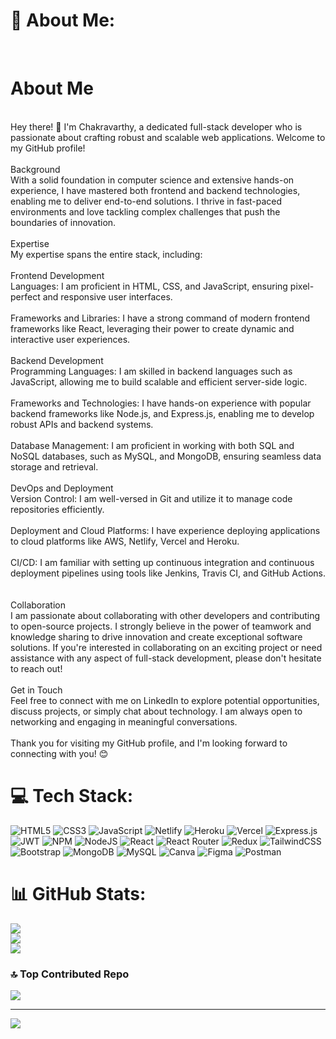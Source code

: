 # 💫 About Me:
<br><h1>About Me</h1><br>Hey there! 👋 I'm Chakravarthy, a dedicated full-stack developer who is passionate about crafting robust and scalable web applications. Welcome to my GitHub profile!<br><br>Background<br>With a solid foundation in computer science and extensive hands-on experience, I have mastered both frontend and backend technologies, enabling me to deliver end-to-end solutions. I thrive in fast-paced environments and love tackling complex challenges that push the boundaries of innovation.<br><br>Expertise<br>My expertise spans the entire stack, including:<br><br>Frontend Development<br>Languages: I am proficient in HTML, CSS, and JavaScript, ensuring pixel-perfect and responsive user interfaces.<br><br>Frameworks and Libraries: I have a strong command of modern frontend frameworks like React, leveraging their power to create dynamic and interactive user experiences.<br><br>Backend Development<br>Programming Languages: I am skilled in backend languages such as JavaScript, allowing me to build scalable and efficient server-side logic.<br><br>Frameworks and Technologies: I have hands-on experience with popular backend frameworks like Node.js, and Express.js, enabling me to develop robust APIs and backend systems.<br><br>Database Management: I am proficient in working with both SQL and NoSQL databases, such as MySQL, and MongoDB, ensuring seamless data storage and retrieval.<br><br>DevOps and Deployment<br>Version Control: I am well-versed in Git and utilize it to manage code repositories efficiently.<br><br>Deployment and Cloud Platforms: I have experience deploying applications to cloud platforms like AWS, Netlify, Vercel and Heroku.<br><br>CI/CD: I am familiar with setting up continuous integration and continuous deployment pipelines using tools like Jenkins, Travis CI, and GitHub Actions.<br><br><br>Collaboration<br>I am passionate about collaborating with other developers and contributing to open-source projects. I strongly believe in the power of teamwork and knowledge sharing to drive innovation and create exceptional software solutions. If you're interested in collaborating on an exciting project or need assistance with any aspect of full-stack development, please don't hesitate to reach out!<br><br>Get in Touch<br>Feel free to connect with me on LinkedIn to explore potential opportunities, discuss projects, or simply chat about technology. I am always open to networking and engaging in meaningful conversations.<br><br>Thank you for visiting my GitHub profile, and I'm looking forward to connecting with you! 😊


# 💻 Tech Stack:
![HTML5](https://img.shields.io/badge/html5-%23E34F26.svg?style=for-the-badge&logo=html5&logoColor=white) ![CSS3](https://img.shields.io/badge/css3-%231572B6.svg?style=for-the-badge&logo=css3&logoColor=white) ![JavaScript](https://img.shields.io/badge/javascript-%23323330.svg?style=for-the-badge&logo=javascript&logoColor=%23F7DF1E) ![Netlify](https://img.shields.io/badge/netlify-%23000000.svg?style=for-the-badge&logo=netlify&logoColor=#00C7B7) ![Heroku](https://img.shields.io/badge/heroku-%23430098.svg?style=for-the-badge&logo=heroku&logoColor=white) ![Vercel](https://img.shields.io/badge/vercel-%23000000.svg?style=for-the-badge&logo=vercel&logoColor=white) ![Express.js](https://img.shields.io/badge/express.js-%23404d59.svg?style=for-the-badge&logo=express&logoColor=%2361DAFB) ![JWT](https://img.shields.io/badge/JWT-black?style=for-the-badge&logo=JSON%20web%20tokens) ![NPM](https://img.shields.io/badge/NPM-%23000000.svg?style=for-the-badge&logo=npm&logoColor=white) ![NodeJS](https://img.shields.io/badge/node.js-6DA55F?style=for-the-badge&logo=node.js&logoColor=white) ![React](https://img.shields.io/badge/react-%2320232a.svg?style=for-the-badge&logo=react&logoColor=%2361DAFB) ![React Router](https://img.shields.io/badge/React_Router-CA4245?style=for-the-badge&logo=react-router&logoColor=white) ![Redux](https://img.shields.io/badge/redux-%23593d88.svg?style=for-the-badge&logo=redux&logoColor=white) ![TailwindCSS](https://img.shields.io/badge/tailwindcss-%2338B2AC.svg?style=for-the-badge&logo=tailwind-css&logoColor=white) ![Bootstrap](https://img.shields.io/badge/bootstrap-%23563D7C.svg?style=for-the-badge&logo=bootstrap&logoColor=white) ![MongoDB](https://img.shields.io/badge/MongoDB-%234ea94b.svg?style=for-the-badge&logo=mongodb&logoColor=white) ![MySQL](https://img.shields.io/badge/mysql-%2300f.svg?style=for-the-badge&logo=mysql&logoColor=white) ![Canva](https://img.shields.io/badge/Canva-%2300C4CC.svg?style=for-the-badge&logo=Canva&logoColor=white) 	![Figma](https://img.shields.io/badge/figma-%23F24E1E.svg?style=for-the-badge&logo=figma&logoColor=white) ![Postman](https://img.shields.io/badge/Postman-FF6C37?style=for-the-badge&logo=postman&logoColor=white)
# 📊 GitHub Stats:
![](https://github-readme-stats.vercel.app/api?username=Chakravarthy-E&theme=merko&hide_border=false&include_all_commits=true&count_private=false)<br/>
![](https://github-readme-streak-stats.herokuapp.com/?user=Chakravarthy-E&theme=merko&hide_border=false)<br/>
![](https://github-readme-stats.vercel.app/api/top-langs/?username=Chakravarthy-E&theme=merko&hide_border=false&include_all_commits=true&count_private=false&layout=compact)

### 🔝 Top Contributed Repo
![](https://github-contributor-stats.vercel.app/api?username=Chakravarthy-E&limit=5&theme=dark&combine_all_yearly_contributions=true)

---
[![](https://visitcount.itsvg.in/api?id=Chakravarthy-E&icon=0&color=0)](https://visitcount.itsvg.in)

<!-- Proudly created with GPRM ( https://gprm.itsvg.in ) -->
